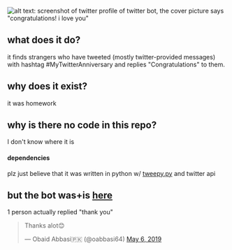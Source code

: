 ![alt text: screenshot of twitter profile of twitter bot, the cover picture says "congratulations! i love you"](../master/beep.png?raw=true)
## what does it do?
it finds strangers who have tweeted (mostly twitter-provided messages) with hashtag #MyTwitterAnniversary and replies "Congratulations" to them.
## why does it exist?
it was homework
## why is there no code in this repo?
I don't know where it is
#### dependencies
plz just believe that it was written in python w/ [tweepy.py](https://github.com/tweepy/tweepy) and twitter api
## but the bot was+is [here](https://twitter.com/Beep_CongratBot)
1 person actually replied "thank you"  
<blockquote class="twitter-tweet"><p lang="en" dir="ltr">Thanks alot😊</p>&mdash; Obaid Abbasi🇵🇰 (@oabbasi64) <a href="https://twitter.com/oabbasi64/status/1125384776565841920?ref_src=twsrc%5Etfw">May 6, 2019</a></blockquote> <script async src="https://platform.twitter.com/widgets.js" charset="utf-8"></script>
